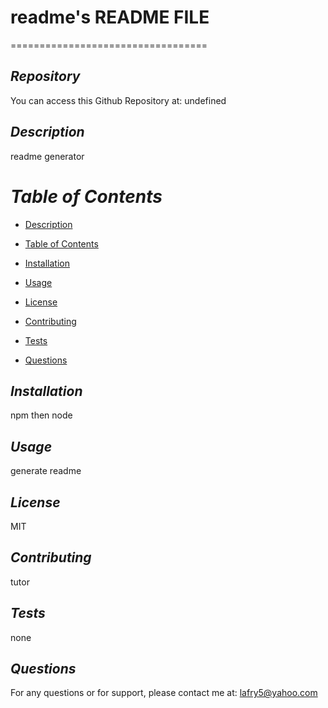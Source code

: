 # readme's README FILE
==================================

## *Repository*
You can access this Github Repository at: undefined
>
>
## *Description*
readme generator

# *Table of Contents*
* [Description](#description)
+ [Table of Contents](#table-of-contents)
- [Installation](#installation)
* [Usage](#usage)
+ [License](#license)
- [Contributing](#contributing)
* [Tests](#tests)
+ [Questions](#questions)

## *Installation*
npm then node 

## *Usage*
generate readme

## *License*
MIT

## *Contributing*
tutor

## *Tests*
none

## *Questions*
For any questions or for support, please contact me at:
lafry5@yahoo.com

  